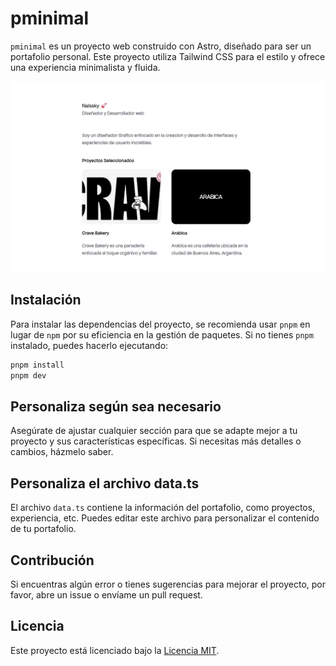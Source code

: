 # pminimal

`pminimal` es un proyecto web construido con Astro, diseñado para ser un portafolio personal. Este proyecto utiliza Tailwind CSS para el estilo y ofrece una experiencia minimalista y fluida.

![preview](https://github.com/naissky/pminimal/blob/master/public/og.png)

## Instalación

Para instalar las dependencias del proyecto, se recomienda usar `pnpm` en lugar de `npm` por su eficiencia en la gestión de paquetes. Si no tienes `pnpm` instalado, puedes hacerlo ejecutando:

```bash
pnpm install
pnpm dev
```

## Personaliza según sea necesario

Asegúrate de ajustar cualquier sección para que se adapte mejor a tu proyecto y sus características específicas. Si necesitas más detalles o cambios, házmelo saber.

## Personaliza el archivo data.ts

El archivo `data.ts` contiene la información del portafolio, como proyectos, experiencia, etc. Puedes editar este archivo para personalizar el contenido de tu portafolio.

## Contribución

Si encuentras algún error o tienes sugerencias para mejorar el proyecto, por favor, abre un issue o envíame un pull request.

## Licencia

Este proyecto está licenciado bajo la [Licencia MIT](LICENSE).

